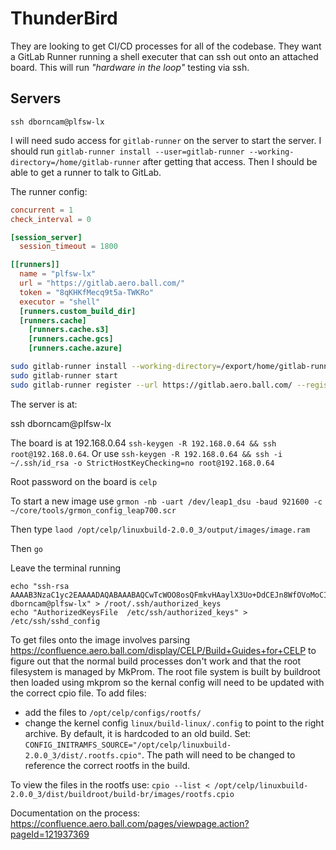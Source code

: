# ThunderBird

They are looking to get CI/CD processes for all of the codebase.
They want a GitLab Runner running a shell executer that can ssh out onto an attached board.
This will run _"hardware in the loop"_ testing via ssh.

## Servers

`ssh dborncam@plfsw-lx`

I will need sudo access for `gitlab-runner` on the server to start the server.
I should run `gitlab-runner install --user=gitlab-runner --working-directory=/home/gitlab-runner` after getting that access.
Then I should be able to get a runner to talk to GitLab.

The runner config:

```toml
concurrent = 1
check_interval = 0

[session_server]
  session_timeout = 1800

[[runners]]
  name = "plfsw-lx"
  url = "https://gitlab.aero.ball.com/"
  token = "8qKHKfMecq9t5a-TWKRo"
  executor = "shell"
  [runners.custom_build_dir]
  [runners.cache]
    [runners.cache.s3]
    [runners.cache.gcs]
    [runners.cache.azure]

```

```bash
sudo gitlab-runner install --working-directory=/export/home/gitlab-runner --config /etc/gitlab-runner/config.toml --user gitlab-runner
sudo gitlab-runner start
sudo gitlab-runner register --url https://gitlab.aero.ball.com/ --registration-token LNkJtfUNSxjbiZpoqLG28qKHKfMecq9t5a-TWKRo
```

The server is at:

ssh dborncam@plfsw-lx

The board is at 192.168.0.64 `ssh-keygen -R 192.168.0.64 && ssh root@192.168.0.64`.
Or use `ssh-keygen -R 192.168.0.64 && ssh -i ~/.ssh/id_rsa -o StrictHostKeyChecking=no root@192.168.0.64`

Root password on the board is `celp`

To start a new image use `grmon -nb -uart /dev/leap1_dsu -baud 921600 -c ~/core/tools/grmon_config_leap700.scr`

Then type `laod /opt/celp/linuxbuild-2.0.0_3/output/images/image.ram`

Then `go`

Leave the terminal running

```shell
echo "ssh-rsa AAAAB3NzaC1yc2EAAAADAQABAAABAQCwTcWOO8osQFmkvHAaylX3Uo+DdCEJn8WfOVoMoCIavtcoLS0GhGy5g6jo47KBOtdHg8m8d7shEhGEiNBLjqAE/wMJrV/deQnwI2Bfhvv7D9jkX4fOzA0ZNJKHI6hv3pLkaLK6iOXeULwCUBhDXpw7+BrK8D9k+YzXBPQ46jpyS6n+bzoeZgxNd4QgwdoW4tHENt47Mj1INRy1scPSK3FKSuvmFrUy4LyK4xZDOVqzixqg2nRS/tN9HHibMB0A9/XOaTMvJk0hykh7k1o0OLBPNNUec8f+9qM/AEHXi+wtcuKhtEm6bfYJskIMDllTctvV4WmWBqQm+MZiLkc+ZVNz dborncam@plfsw-lx" > /root/.ssh/authorized_keys
echo "AuthorizedKeysFile  /etc/ssh/authorized_keys" > /etc/ssh/sshd_config
```

To get files onto the image involves parsing https://confluence.aero.ball.com/display/CELP/Build+Guides+for+CELP to figure out that the normal build processes don't work and that the root filesystem is managed by MkProm.
The root file system is built by buildroot then loaded using mkprom so the kernal config will need to be updated with the correct cpio file.
To add files:

- add the files to `/opt/celp/configs/rootfs/`
- change the kernel config `linux/build-linux/.config` to point to the right archive.
By default, it is hardcoded to an old build. Set: `CONFIG_INITRAMFS_SOURCE="/opt/celp/linuxbuild-2.0.0_3/dist/.rootfs.cpio"`.
The path will need to be changed to reference the correct rootfs in the build.

To view the files in the rootfs use: `cpio --list < /opt/celp/linuxbuild-2.0.0_3/dist/buildroot/build-br/images/rootfs.cpio`

Documentation on the process: https://confluence.aero.ball.com/pages/viewpage.action?pageId=121937369
